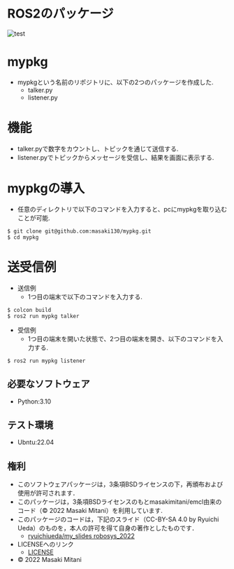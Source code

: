 # ROS2のパッケージ
![test](https://github.com/masaki130/mypkg/actions/workflows/test.yml/badge.svg)

# mypkg
* mypkgという名前のリポジトリに、以下の2つのパッケージを作成した.
  * talker.py
  * listener.py

# 機能
* talker.pyで数字をカウントし、トピックを通じて送信する.
* listener.pyでトピックからメッセージを受信し、結果を画面に表示する.

# mypkgの導入
* 任意のディレクトリで以下のコマンドを入力すると、pcにmypkgを取り込むことが可能.
```
$ git clone git@github.com:masaki130/mypkg.git
$ cd mypkg 
```
# 送受信例
* 送信例
  * 1つ目の端末で以下のコマンドを入力する.
```
$ colcon build
$ ros2 run mypkg talker
```

* 受信例
  * 1つ目の端末を開いた状態で、2つ目の端末を開き、以下のコマンドを入力する.
```
$ ros2 run mypkg listener
```

## 必要なソフトウェア
* Python:3.10

## テスト環境
* Ubntu:22.04

## 権利
* このソフトウェアパッケージは，3条項BSDライセンスの下，再頒布および使用が許可されます．
* このパッケージは，3条項BSDライセンスのもとmasakimitani/emcl由来のコード（© 2022 Masaki Mitani）を利用しています.
* このパッケージのコードは，下記のスライド（CC-BY-SA 4.0 by Ryuichi Ueda）のものを，本人の許可を得て自身の著作としたものです．
    * [ryuichiueda/my_slides robosys_2022](https://github.com/ryuichiueda/my_slides/tree/master/robosys_2022)
* LICENSEへのリンク
    * [LICENSE](https://github.com/masaki130/ros2_2022/blob/main/LICENSE)
* © 2022 Masaki Mitani
